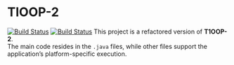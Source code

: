 # TIOOP-2
[![Build Status](https://jenkins.yourdomain.com/job/test4/badge/icon)](https://jenkins.yourdomain.com/job/test4/)
[![Build Status](https://random-name.ngrok.io/job/YourJobName/badge/icon)](https://random-name.ngrok.io/job/YourJobName/)
This project is a refactored version of **T1OOP-2**.  
The main code resides in the `.java` files, while other files support the application’s platform-specific execution.
